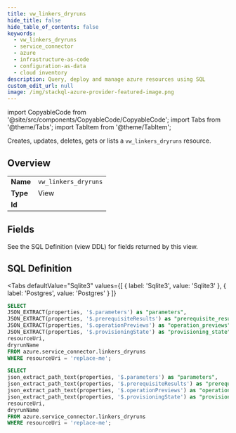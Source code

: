 ```yaml
--- 
title: vw_linkers_dryruns
hide_title: false
hide_table_of_contents: false
keywords:
  - vw_linkers_dryruns
  - service_connector
  - azure
  - infrastructure-as-code
  - configuration-as-data
  - cloud inventory
description: Query, deploy and manage azure resources using SQL
custom_edit_url: null
image: /img/stackql-azure-provider-featured-image.png
---
```


import CopyableCode from '@site/src/components/CopyableCode/CopyableCode';
import Tabs from '@theme/Tabs';
import TabItem from '@theme/TabItem';

Creates, updates, deletes, gets or lists a <code>vw_linkers_dryruns</code> resource.

## Overview
<table><tbody>
<tr><td><b>Name</b></td><td><code>vw_linkers_dryruns</code></td></tr>
<tr><td><b>Type</b></td><td>View</td></tr>
<tr><td><b>Id</b></td><td><CopyableCode code="azure.service_connector.vw_linkers_dryruns" /></td></tr>
</tbody></table>

## Fields

See the SQL Definition (view DDL) for fields returned by this view.

## SQL Definition

<Tabs
defaultValue="Sqlite3"
values={[
{ label: 'Sqlite3', value: 'Sqlite3' },
{ label: 'Postgres', value: 'Postgres' }
]}
>
<TabItem value="Sqlite3">

```sql
SELECT
JSON_EXTRACT(properties, '$.parameters') as "parameters",
JSON_EXTRACT(properties, '$.prerequisiteResults') as "prerequisite_results",
JSON_EXTRACT(properties, '$.operationPreviews') as "operation_previews",
JSON_EXTRACT(properties, '$.provisioningState') as "provisioning_state",
resourceUri,
dryrunName
FROM azure.service_connector.linkers_dryruns
WHERE resourceUri = 'replace-me';
```

</TabItem>
<TabItem value="Postgres">

```sql
SELECT
json_extract_path_text(properties, '$.parameters') as "parameters",
json_extract_path_text(properties, '$.prerequisiteResults') as "prerequisite_results",
json_extract_path_text(properties, '$.operationPreviews') as "operation_previews",
json_extract_path_text(properties, '$.provisioningState') as "provisioning_state",
resourceUri,
dryrunName
FROM azure.service_connector.linkers_dryruns
WHERE resourceUri = 'replace-me';
```

</TabItem>
</Tabs>
